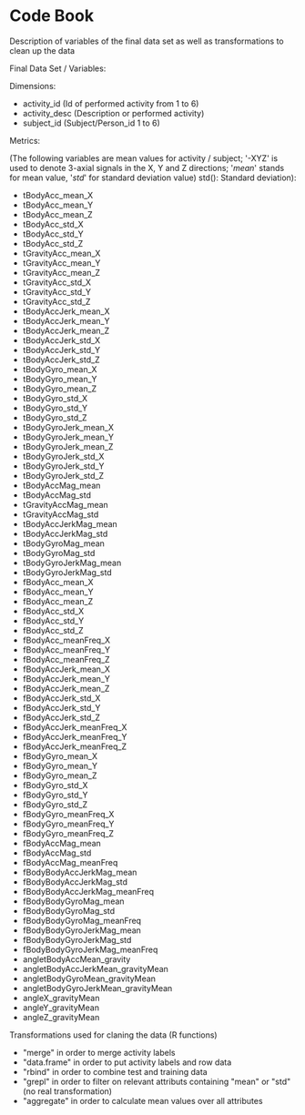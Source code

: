 # Code Book

Description of variables of the final data set as well as transformations to clean up the data 

Final Data Set / Variables:

Dimensions:

- activity_id   (Id of performed activity from 1 to 6)
- activity_desc  (Description or performed activity)
- subject_id     (Subject/Person_id 1 to 6)

Metrics:

(The following variables are mean values for activity / subject;
'-XYZ' is used to denote 3-axial signals in the X, Y and Z directions;
'_mean_' stands for mean value, '_std_' for standard deviation value)
std(): Standard deviation):
- tBodyAcc_mean_X  
- tBodyAcc_mean_Y	 
- tBodyAcc_mean_Z  
- tBodyAcc_std_X   
- tBodyAcc_std_Y
- tBodyAcc_std_Z  
- tGravityAcc_mean_X
- tGravityAcc_mean_Y 
- tGravityAcc_mean_Z 
- tGravityAcc_std_X
- tGravityAcc_std_Y
- tGravityAcc_std_Z
- tBodyAccJerk_mean_X
- tBodyAccJerk_mean_Y
- tBodyAccJerk_mean_Z
- tBodyAccJerk_std_X
- tBodyAccJerk_std_Y
- tBodyAccJerk_std_Z
- tBodyGyro_mean_X
- tBodyGyro_mean_Y
- tBodyGyro_mean_Z
- tBodyGyro_std_X
- tBodyGyro_std_Y
- tBodyGyro_std_Z
- tBodyGyroJerk_mean_X
- tBodyGyroJerk_mean_Y
- tBodyGyroJerk_mean_Z
- tBodyGyroJerk_std_X
- tBodyGyroJerk_std_Y
- tBodyGyroJerk_std_Z
- tBodyAccMag_mean
- tBodyAccMag_std
- tGravityAccMag_mean
- tGravityAccMag_std
- tBodyAccJerkMag_mean
- tBodyAccJerkMag_std
- tBodyGyroMag_mean
- tBodyGyroMag_std
- tBodyGyroJerkMag_mean
- tBodyGyroJerkMag_std
- fBodyAcc_mean_X
- fBodyAcc_mean_Y
- fBodyAcc_mean_Z
- fBodyAcc_std_X
- fBodyAcc_std_Y
- fBodyAcc_std_Z
- fBodyAcc_meanFreq_X
- fBodyAcc_meanFreq_Y
- fBodyAcc_meanFreq_Z
- fBodyAccJerk_mean_X
- fBodyAccJerk_mean_Y
- fBodyAccJerk_mean_Z
- fBodyAccJerk_std_X
- fBodyAccJerk_std_Y
- fBodyAccJerk_std_Z
- fBodyAccJerk_meanFreq_X
- fBodyAccJerk_meanFreq_Y
- fBodyAccJerk_meanFreq_Z
- fBodyGyro_mean_X
- fBodyGyro_mean_Y
- fBodyGyro_mean_Z
- fBodyGyro_std_X
- fBodyGyro_std_Y
- fBodyGyro_std_Z
- fBodyGyro_meanFreq_X
- fBodyGyro_meanFreq_Y
- fBodyGyro_meanFreq_Z
- fBodyAccMag_mean
- fBodyAccMag_std
- fBodyAccMag_meanFreq
- fBodyBodyAccJerkMag_mean
- fBodyBodyAccJerkMag_std
- fBodyBodyAccJerkMag_meanFreq
- fBodyBodyGyroMag_mean
- fBodyBodyGyroMag_std
- fBodyBodyGyroMag_meanFreq
- fBodyBodyGyroJerkMag_mean
- fBodyBodyGyroJerkMag_std
- fBodyBodyGyroJerkMag_meanFreq
- angletBodyAccMean_gravity
- angletBodyAccJerkMean_gravityMean
- angletBodyGyroMean_gravityMean
- angletBodyGyroJerkMean_gravityMean
- angleX_gravityMean
- angleY_gravityMean
- angleZ_gravityMean


Transformations used for claning the data (R functions)

- "merge" in order to merge activity labels
- "data.frame" in order to put activity labels and row data
- "rbind" in order to combine test and training data
- "grepl" in order to filter on relevant attributs containing "mean" or "std" (no real transformation)
- "aggregate" in order to calculate mean values over all attributes

